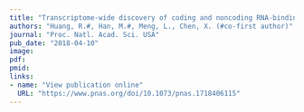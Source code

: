 ```yaml
---
title: "Transcriptome-wide discovery of coding and noncoding RNA-binding proteins"
authors: "Huang, R.#, Han, M.#, Meng, L., Chen, X. (#co-first author)"
journal: "Proc. Natl. Acad. Sci. USA"
pub_date: "2018-04-10"
image:
pdf:
pmid:
links:
- name: "View publication online"
  URL: "https://www.pnas.org/doi/10.1073/pnas.1718406115"
---
```

